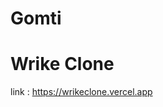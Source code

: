 # Gomti

<h1>Wrike Clone</h1>

link : <a href="https://wrikeclone.vercel.app/">https://wrikeclone.vercel.app</a>
